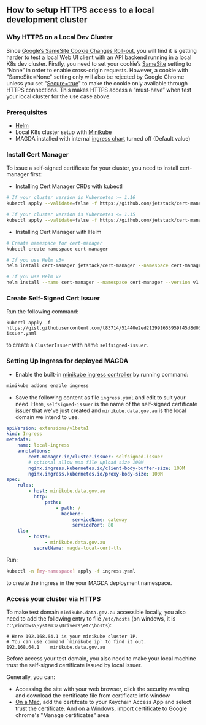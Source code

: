 ## How to setup HTTPS access to a local development cluster

### Why HTTPS on a Local Dev Cluster

Since [Google’s SameSite Cookie Changes Roll-out](https://www.chromium.org/updates/same-site), you will find it is getting harder to test a local Web UI client with an API backend running in a local K8s dev cluster. Firstly, you need to set your cookie’s [SameSite](https://developer.mozilla.org/en-US/docs/Web/HTTP/Headers/Set-Cookie/SameSite) setting to “None” in order to enable cross-origin requests. However, a cookie with "SameSite=None" setting only will also be rejected by Google Chrome unless you set "[Secure=true](https://developer.mozilla.org/en-US/docs/Web/HTTP/Headers/Set-Cookie#Secure)" to make the cookie only available through HTTPS connections. This makes HTTPS access a “must-have” when test your local cluster for the use case above.

### Prerequisites

-   [Helm](https://helm.sh/)
-   Local K8s cluster setup with [Minikube](https://minikube.sigs.k8s.io/docs/start/)
-   MAGDA installed with internal [ingress chart](https://github.com/magda-io/magda/tree/master/deploy/helm/internal-charts/ingress) turned off (Default value)

### Install Cert Manager

To issue a self-signed certificate for your cluster, you need to install cert-manager first:

-   Installing Cert Manager CRDs with kubectl

```bash
# If your cluster version is Kubernetes >= 1.16
kubectl apply --validate=false -f https://github.com/jetstack/cert-manager/releases/download/v1.0.4/cert-manager.crds.yaml

# If your cluster version is Kubernetes <= 1.15
kubectl apply --validate=false -f https://github.com/jetstack/cert-manager/releases/download/v1.0.4/cert-manager-legacy.crds.yaml
```

-   Installing Cert Manager with Helm

```bash
# Create namespace for cert-manager
kubectl create namespace cert-manager

# If you use Helm v3+
helm install cert-manager jetstack/cert-manager --namespace cert-manager --version v1.0.4

# If you use Helm v2
helm install --name cert-manager --namespace cert-manager --version v1.0.4 jetstack/cert-manager
```

### Create Self-Signed Cert Issuer

Run the following command:

```
kubectl apply -f https://gist.githubusercontent.com/t83714/51440e2ed212991655959f45d8d037cc/raw/7b16949f95e2dd61e522e247749d77bc697fd63c/selfsigned-issuer.yaml
```

to create a `ClusterIssuer` with name `selfsigned-issuer`.

### Setting Up Ingress for deployed MAGDA

-   Enable the built-in [minikube ingress controller](https://kubernetes.io/docs/tasks/access-application-cluster/ingress-minikube/#enable-the-ingress-controller) by running command:

```bash
minikube addons enable ingress
```

-   Save the following content as file `ingress.yaml` and edit to suit your need. Here, `selfsigned-issuer` is the name of the self-signed certificate issuer that we've just created and `minikube.data.gov.au` is the local domain we intend to use.

```yaml
apiVersion: extensions/v1beta1
kind: Ingress
metadata:
    name: local-ingress
    annotations:
        cert-manager.io/cluster-issuer: selfsigned-issuer
        # optional allow max file upload size 100M
        nginx.ingress.kubernetes.io/client-body-buffer-size: 100M
        nginx.ingress.kubernetes.io/proxy-body-size: 100M
spec:
    rules:
        - host: minikube.data.gov.au
          http:
              paths:
                  - path: /
                    backend:
                        serviceName: gateway
                        servicePort: 80
    tls:
        - hosts:
              - minikube.data.gov.au
          secretName: magda-local-cert-tls
```

Run:

```bash
kubectl -n [my-namespace] apply -f ingress.yaml
```

to create the ingress in the your MAGDA deployment namespace.

### Access your cluster via HTTPS

To make test domain `minikube.data.gov.au` accessible locally, you also need to add the following entry to file `/etc/hosts` (on windows, it is `c:\Windows\System32\Drivers\etc\hosts`):

```
# Here 192.168.64.1 is your minikube cluster IP.
# You can use command `minikube ip` to find it out.
192.168.64.1    minikube.data.gov.au
```

Before access your test domain, you also need to make your local machine trust the self-signed certificate issued by local issuer.

Generally, you can:

-   Accessing the site with your web browser, click the security warning and download the certificate file from certificate info window
-   [On a Mac](https://support.securly.com/hc/en-us/articles/206058318-How-to-install-the-Securly-SSL-certificate-on-Mac-OSX-), add the certifcate to your Keychain Access App and select trust the certificate. And [on a Windows](https://www.pico.net/kb/how-do-you-get-chrome-to-accept-a-self-signed-certificate), import certificate to Google chrome's "Manage certificates" area
